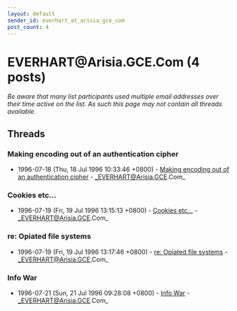 ```yaml
---
layout: default
sender_id: everhart_at_arisia_gce_com
post_count: 4
---
```


# EVERHART<span>@</span>Arisia.GCE.Com (4 posts)

_Be aware that many list participants used multiple email addresses over their time active on the list. As such this page may not contain all threads available._

## Threads

### Making encoding out of an authentication cipher
+ 1996-07-18 (Thu, 18 Jul 1996 10:33:46 +0800) - [Making encoding out of an authentication cipher](/archive/1996/07/1343631798f5b0d7cd979befa34c06dff6908075d709b98877530c8aa76b6320) - _EVERHART@Arisia.GCE.Com_

### Cookies etc...
+ 1996-07-19 (Fri, 19 Jul 1996 13:15:13 +0800) - [Cookies etc...](/archive/1996/07/5257d584861b1290305354a4fbb6acf0eb5e9acb57498945100f2a92d2aaabeb) - _EVERHART@Arisia.GCE.Com_

### re: Opiated file systems
+ 1996-07-19 (Fri, 19 Jul 1996 13:17:46 +0800) - [re: Opiated file systems](/archive/1996/07/dc3a6c90c93864735cf709e7b8059a348129f25354e5b52bc3204d8863a366d2) - _EVERHART@Arisia.GCE.Com_

### Info War
+ 1996-07-21 (Sun, 21 Jul 1996 09:28:08 +0800) - [Info War](/archive/1996/07/02e63b3fab2ed706690888f6bfa7ebfde63d0197d216fdde5bc732e3ad4e1bce) - _EVERHART@Arisia.GCE.Com_

